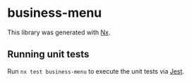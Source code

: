 # business-menu

This library was generated with [Nx](https://nx.dev).

## Running unit tests

Run `nx test business-menu` to execute the unit tests via [Jest](https://jestjs.io).
